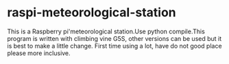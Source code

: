 # raspi-meteorological-station
This is a Raspberry pi'meteorological station.Use python compile.This program is written with climbing vine G5S, other versions can be used but it is best to make a little change. First time using a lot, have do not good place please more inclusive.
